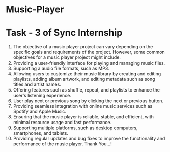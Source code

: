 # Music-Player
# Task - 3 of Sync Internship
1. The objective of a music player project can vary depending on the specific goals and requirements of the project. However, some common objectives for a music player      project might include.
2. Providing a user-friendly interface for playing and managing music files.
3. Supporting a audio file formats, such as MP3.
4. Allowing users to customize their music library by creating and editing playlists, adding album artwork, and editing metadata such as song titles and artist names.
5. Offering features such as shuffle, repeat, and playlists to enhance the user's listening experience.
6. User play next or previous song by clicking the next or previous button.
7. Providing seamless integration with online music services such as Spotify and Apple Music.
8. Ensuring that the music player is reliable, stable, and efficient, with minimal resource usage and fast performance.
9. Supporting multiple platforms, such as desktop computers, smartphones, and tablets.
10. Providing regular updates and bug fixes to improve the functionality and performance of the music player.
 Thank You...!
